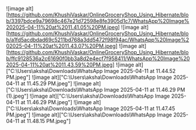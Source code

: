 ![image alt][https://github.com/KhushiVaskar/OnlineGroceryShop_Using_Hibernate/blob/3397bdce9a79698c467e21d72598e8fe3905d1c7/WhatsApp%20Image%202025-04-11%20at%2011.41.05%20PM.jpeg]
![image alt][https://github.com/KhushiVaskar/OnlineGroceryShop_Using_Hibernate/blob/a1fd5acdbdad69c5211bd768a3dd5472f98f94ac/WhatsApp%20Image%202025-04-11%20at%2011.43.07%20PM.jpeg]
![image alt][https://github.com/KhushiVaskar/OnlineGroceryShop_Using_Hibernate/blob/ffc9128536a2c61690f0bb3a8d2e4ecf7f958411/WhatsApp%20Image%202025-04-11%20at%2011.43.59%20PM.jpeg]
![image alt]["C:\Users\aksha\Downloads\WhatsApp Image 2025-04-11 at 11.44.52 PM.jpeg"]
![image alt]["C:\Users\aksha\Downloads\WhatsApp Image 2025-04-11 at 11.45.29 PM.jpeg"]
![image alt]["C:\Users\aksha\Downloads\WhatsApp Image 2025-04-11 at 11.46.29 PM (1).jpeg"]
![image alt]["C:\Users\aksha\Downloads\WhatsApp Image 2025-04-11 at 11.46.29 PM.jpeg"]
![image alt]["C:\Users\aksha\Downloads\WhatsApp Image 2025-04-11 at 11.47.45 PM.jpeg"]
![image alt]["C:\Users\aksha\Downloads\WhatsApp Image 2025-04-11 at 11.48.15 PM.jpeg"]



